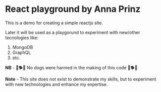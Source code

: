 # React playground by Anna Prinz
This is a demo for creating a simple reactjs site.

Later it will be used as a playgorund to experiment with new/other tecnologies like:

1. MongoDB
2. GraphQL
3. etc.

**NB** - 🐶🐕🐺 No dogs were harmed in the making of this code 🐶🐕🐺

**Note** - This site does not exist to demonstrate my skills, but to experiment with new technologies and enhance my expertise.
